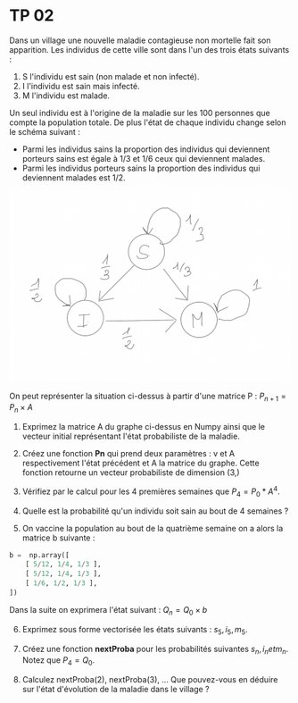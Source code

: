 
# TP 02

Dans un village une nouvelle maladie contagieuse non mortelle fait son apparition. Les individus de cette ville sont dans l'un des trois états suivants :

1. S l'individu est sain (non malade et non infecté).
2. I l'individu est sain mais infecté.
3. M l'individu est malade.

Un seul individu est à l'origine de la maladie sur les 100 personnes que compte la population totale. De plus l'état de chaque individu change selon le schéma suivant :

- Parmi les individus sains la proportion des individus qui deviennent porteurs sains est égale à 1/3 et 1/6 ceux qui deviennent malades.
- Parmi les individus porteurs sains la proportion des individus qui deviennent malades est 1/2.

![graphe proba](images/graphe_proba.png)


On peut représenter la situation ci-dessus à partir d'une matrice P :
$P_{n+1}=P_n \times A$

1. Exprimez la matrice A du graphe ci-dessus en Numpy ainsi que le vecteur initial représentant l'état probabiliste de la maladie.

2. Créez une fonction **Pn** qui prend deux paramètres : v et A respectivement l'état précédent et A la matrice du graphe. Cette fonction retourne un vecteur probabiliste de dimension (3,)

3. Vérifiez par le calcul pour les 4 premières semaines que $P_4 = P_0*A^4$.

4. Quelle est la probabilité qu'un individu soit sain au bout de 4 semaines ?

5. On vaccine la population au bout de la quatrième semaine on a alors la matrice b suivante :

```python
b =  np.array([
    [ 5/12, 1/4, 1/3 ],
    [ 5/12, 1/4, 1/3 ],
    [ 1/6, 1/2, 1/3 ],
])
```

Dans la suite on exprimera l'état suivant : $Q_n = Q_0 \times b$

6. Exprimez sous forme vectorisée les états suivants : $s_5, i_5, m_5$.

7. Créez une fonction **nextProba** pour les probabilités suivantes $s_n, i_n et m_n$.
Notez que $P_4=Q_0$.

8. Calculez nextProba(2), nextProba(3), ... Que pouvez-vous en déduire sur l'état d'évolution de la maladie dans le village ?

